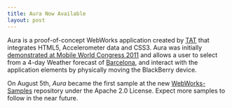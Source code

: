 ```yaml
---
title: Aura Now Available
layout: post
---
```


Aura is a proof-of-concept WebWorks application created by [TAT](http://tat.se)  that integrates HTML5, Accelerometer data and CSS3.  Aura was initially [demonstrated at Mobile World Congress 2011](http://www.youtube.com/watch?v=uH7NKhNyygw) and allows a user to select from a 4-day Weather forecast of [Barcelona](http://en.wikipedia.org/wiki/Barcelona), and interact with the application elements by physically moving the BlackBerry device.

On August 5th, _Aura_ became the first sample at the new [WebWorks-Samples](https://github.com/blackberry/WebWorks-Samples/tree/master/Aura) repository under the Apache 2.0 License.  Expect more samples to follow in the near future.
